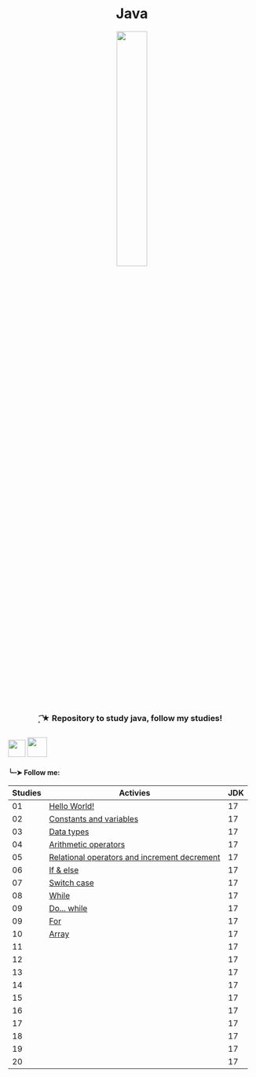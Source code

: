 <h1 align="center">
 Java
</h1>

<div align="center">
 <img src="https://github.com/Irissuu/Java/assets/161527170/de651dca-4e82-436e-b08c-253a1377721f"  width="35%" />
</div>

<h3 align="center"> 
 ͙͘͡★ Repository to study java, follow my studies! 

##
<img height="35" src="https://user-images.githubusercontent.com/25181517/192108890-200809d1-439c-4e23-90d3-b090cf9a4eea.png"> <img height="40" src="https://user-images.githubusercontent.com/25181517/117201156-9a724800-adec-11eb-9a9d-3cd0f67da4bc.png">


<h4>╰┈➤ Follow me:</h4>

| Studies | Activies | JDK |
| ------- | -------- | --- |
| 01 | <a href="https://github.com/Irissuu/Java/tree/a02127965b6b0c23910f13104fdea35ab0ccbbea/HelloWorld">Hello World!</a> | 17 | 
| 02 | <a href="https://github.com/Irissuu/Java/tree/8a7e2aa6908dee14bfcf3ce9c0fb0bc481825678/ConstantsVariables">Constants and variables</a> | 17 | 
| 03 | <a href="https://github.com/Irissuu/Java/tree/795ccf75e421a3938e36c4dd63037623a4e327a5/DataTypes">Data types</a> | 17 | 
| 04 | <a href="https://github.com/Irissuu/Java/tree/8b53070503f07fb26cca414e09c696e5160a3dbe/Arithmetic">Arithmetic operators</a> | 17 | 
| 05 | <a href="https://github.com/Irissuu/Java/tree/8b53070503f07fb26cca414e09c696e5160a3dbe/IncrementDecrement">Relational operators and increment decrement</a> | 17 | 
| 06 | <a href="">If & else</a> | 17 | 
| 07 | <a href="">Switch case</a> | 17 | 
| 08 | <a href="">While</a> | 17 | 
| 09 | <a href="">Do... while</a> | 17 | 
| 09 | <a href="">For</a> | 17 | 
| 10 | <a href="">Array</a> | 17 | 
| 11 | <a href=""></a> | 17 | 
| 12 | <a href=""></a> | 17 | 
| 13 | <a href=""></a> | 17 | 
| 14 | <a href=""></a> | 17 | 
| 15 | <a href=""></a> | 17 | 
| 16 | <a href=""></a> | 17 | 
| 17 | <a href=""></a> | 17 | 
| 18 | <a href=""></a> | 17 | 
| 19 | <a href=""></a> | 17 | 
| 20 | <a href=""></a> | 17 | 
